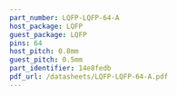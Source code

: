 ```yaml
---
part_number: LQFP-LQFP-64-A
host_package: LQFP
guest_package: LQFP
pins: 64
host_pitch: 0.8mm
guest_pitch: 0.5mm
part_identifier: 14e8fedb
pdf_url: /datasheets/LQFP-LQFP-64-A.pdf
---
```

